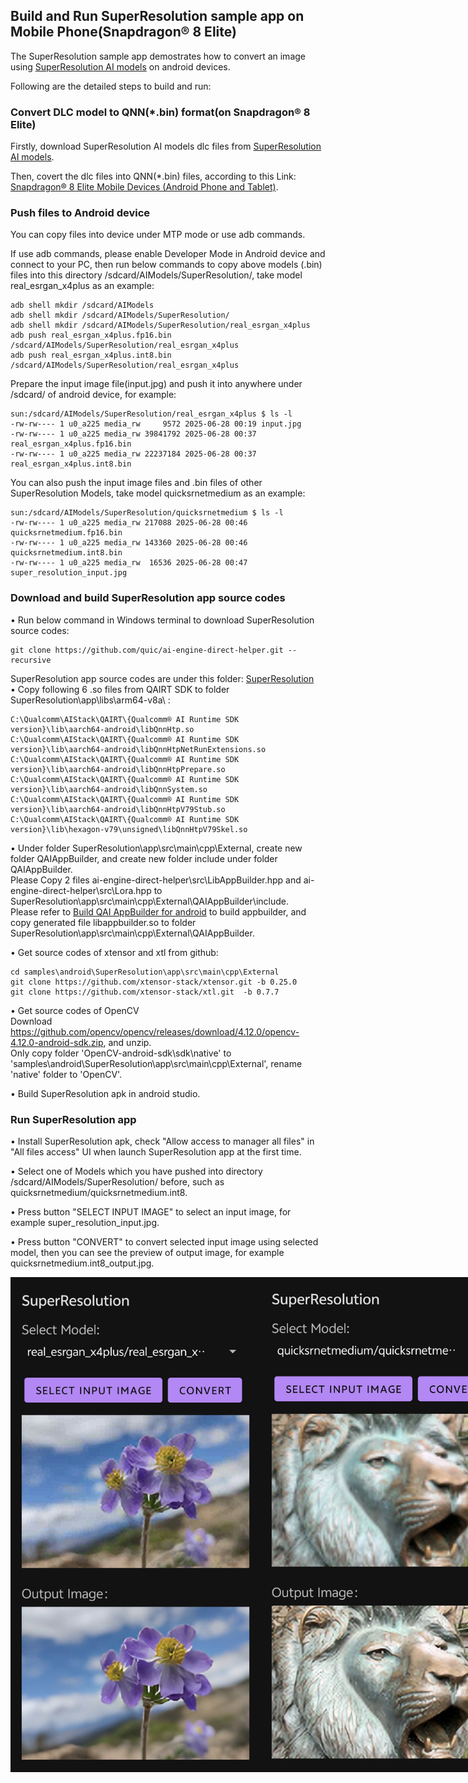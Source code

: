 ## Build and Run SuperResolution sample app on Mobile Phone(Snapdragon® 8 Elite)

The SuperResolution sample app demostrates how to convert an image using [SuperResolution AI models](https://aihub.qualcomm.com/mobile/models?domain=Computer+Vision&useCase=Super+Resolution) on android devices.<br>

Following are the detailed steps to build and run:<br>

### Convert DLC model to QNN(*.bin) format(on Snapdragon® 8 Elite)
Firstly, download SuperResolution AI models dlc files from [SuperResolution AI models](https://aihub.qualcomm.com/mobile/models?domain=Computer+Vision&useCase=Super+Resolution). 

Then, covert the dlc files into QNN(*.bin) files, according to this Link: [Snapdragon® 8 Elite Mobile Devices (Android Phone and Tablet)](https://github.com/quic/ai-engine-direct-helper/blob/main/tools/convert/dlc2bin/README.md).

### Push files to Android device
You can copy files into device under MTP mode or use adb commands. 

If use adb commands, please enable Developer Mode in Android device and connect to your PC, then run below commands to copy above models (.bin) files into this directory /sdcard/AIModels/SuperResolution/, take model real_esrgan_x4plus as an example:
```
adb shell mkdir /sdcard/AIModels
adb shell mkdir /sdcard/AIModels/SuperResolution/
adb shell mkdir /sdcard/AIModels/SuperResolution/real_esrgan_x4plus
adb push real_esrgan_x4plus.fp16.bin /sdcard/AIModels/SuperResolution/real_esrgan_x4plus
adb push real_esrgan_x4plus.int8.bin /sdcard/AIModels/SuperResolution/real_esrgan_x4plus
```

Prepare the input image file(input.jpg) and push it into anywhere under /sdcard/ of android device, for example:
```
sun:/sdcard/AIModels/SuperResolution/real_esrgan_x4plus $ ls -l
-rw-rw---- 1 u0_a225 media_rw     9572 2025-06-28 00:19 input.jpg
-rw-rw---- 1 u0_a225 media_rw 39841792 2025-06-28 00:37 real_esrgan_x4plus.fp16.bin
-rw-rw---- 1 u0_a225 media_rw 22237184 2025-06-28 00:37 real_esrgan_x4plus.int8.bin
```
You can also push the input image files and .bin files of other SuperResolution Models, take model quicksrnetmedium as an example:
```
sun:/sdcard/AIModels/SuperResolution/quicksrnetmedium $ ls -l
-rw-rw---- 1 u0_a225 media_rw 217088 2025-06-28 00:46 quicksrnetmedium.fp16.bin
-rw-rw---- 1 u0_a225 media_rw 143360 2025-06-28 00:46 quicksrnetmedium.int8.bin
-rw-rw---- 1 u0_a225 media_rw  16536 2025-06-28 00:47 super_resolution_input.jpg
```

### Download and build SuperResolution app source codes
• Run below command in Windows terminal to download SuperResolution source codes:<br>
```
git clone https://github.com/quic/ai-engine-direct-helper.git --recursive
```
SuperResolution app source codes are under this folder: [SuperResolution](https://github.com/quic/ai-engine-direct-helper/tree/main/samples/android/SuperResolution)<br>
• Copy following 6 .so files from QAIRT SDK to folder SuperResolution\app\libs\arm64-v8a\ :<br>
```
C:\Qualcomm\AIStack\QAIRT\{Qualcomm® AI Runtime SDK version}\lib\aarch64-android\libQnnHtp.so 
C:\Qualcomm\AIStack\QAIRT\{Qualcomm® AI Runtime SDK version}\lib\aarch64-android\libQnnHtpNetRunExtensions.so 
C:\Qualcomm\AIStack\QAIRT\{Qualcomm® AI Runtime SDK version}\lib\aarch64-android\libQnnHtpPrepare.so 
C:\Qualcomm\AIStack\QAIRT\{Qualcomm® AI Runtime SDK version}\lib\aarch64-android\libQnnSystem.so
C:\Qualcomm\AIStack\QAIRT\{Qualcomm® AI Runtime SDK version}\lib\aarch64-android\libQnnHtpV79Stub.so
C:\Qualcomm\AIStack\QAIRT\{Qualcomm® AI Runtime SDK version}\lib\hexagon-v79\unsigned\libQnnHtpV79Skel.so
```
• Under folder SuperResolution\app\src\main\cpp\External\, create new folder QAIAppBuilder, and create new folder include under folder QAIAppBuilder.<br>
Please Copy 2 files ai-engine-direct-helper\src\LibAppBuilder.hpp and ai-engine-direct-helper\src\Lora.hpp to SuperResolution\app\src\main\cpp\External\QAIAppBuilder\include\.<br>
Please refer to [Build QAI AppBuilder for android](https://github.com/quic/ai-engine-direct-helper/blob/main/BUILD.md) to build appbuilder, and copy generated file libappbuilder.so to folder SuperResolution\app\src\main\cpp\External\QAIAppBuilder\.

• Get source codes of xtensor and xtl from github:<br>
```
cd samples\android\SuperResolution\app\src\main\cpp\External
git clone https://github.com/xtensor-stack/xtensor.git -b 0.25.0
git clone https://github.com/xtensor-stack/xtl.git  -b 0.7.7
```
• Get source codes of OpenCV<br>
Download https://github.com/opencv/opencv/releases/download/4.12.0/opencv-4.12.0-android-sdk.zip, and unzip.<br>
Only copy folder 'OpenCV-android-sdk\sdk\native' to 'samples\android\SuperResolution\app\src\main\cpp\External', rename 'native' folder to 'OpenCV'.

• Build SuperResolution apk in android studio.

### Run SuperResolution app
• Install SuperResolution apk, check "Allow access to manager all files" in "All files access" UI when launch SuperResolution app at the first time. 

• Select one of Models which you have pushed into directory /sdcard/AIModels/SuperResolution/ before, such as quicksrnetmedium/quicksrnetmedium.int8. 

• Press button "SELECT INPUT IMAGE" to select an input image, for example super_resolution_input.jpg.

• Press button "CONVERT" to convert selected input image using selected model, then you can see the preview of output image, for example quicksrnetmedium.int8_output.jpg.
<div style="display: flex; justify-content: space-between;">
    <img src="images\real_esrgan_x4plus.jpg" alt="realesrgan" width="400" >
    <img src="images\quicksrnetmedium.jpg" alt="quicksrnet" width="400" >
</div>
